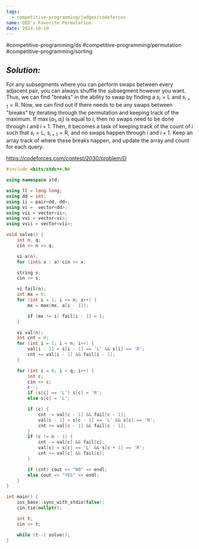 ```yaml
---
tags:
  - competitive-programming/judges/codeforces
name: QED's Favorite Permutation
date: 2024-10-19
---
```

#competitive-programming/ds #competitive-programming/permutation #competitive-programming/sorting 
## _Solution:_
For any subsegments where you can perform swaps between every adjacent pair, you can always shuffle the subsegment however you want. Thus, we can find "breaks" in the ability to swap by finding a $s_{i}=\mathrm{L}$ and $s_{i+1}=\mathrm{R}$. Now, we can find out if there needs to be any swaps between "breaks" by iterating through the permutation and keeping track of the maximum. If $\max(a_{1},a_{i})$ is equal to $i$, then no swaps need to be done through $i$ and $i+1$. Then, it becomes a task of keeping track of the count of $i$ such that $s_{i}=\mathrm{L}$, $s_{i+1}=\mathrm{R}$, and no swaps happen through $i$ and $i+1$. Keep an array track of where these breaks happen, and update the array and count for each query.

https://codeforces.com/contest/2030/problem/D
```cpp
#include <bits/stdc++.h>

using namespace std;

using ll = long long;
using dd = int;
using ii = pair<dd, dd>;
using vi =  vector<dd>;
using vii = vector<ii>;
using vvi = vector<vi>;
using vvii = vector<vii>;

void solve() {
    int n, q;
    cin >> n >> q;

    vi a(n);
    for (int& x : a) cin >> x;

    string s;
    cin >> s;

    vi fail(n);
    int mx = 0;
    for (int i = 1; i <= n; i++) {
        mx = max(mx, a[i - 1]);

        if (mx != i) fail[i - 1] = 1;
    }

    vi val(n);
    int cnt = 0;
    for (int i = 1; i < n; i++) {
        val[i - 1] = s[i - 1] == 'L' && s[i] == 'R';
        cnt += val[i - 1] && fail[i - 1];
    }

    for (int i = 0; i < q; i++) {
        int c;
        cin >> c;
        c--;
        if (s[c] == 'L') s[c] = 'R';
        else s[c] = 'L';

        if (c) {
            cnt -= val[c - 1] && fail[c - 1];
            val[c - 1] = s[c - 1] == 'L' && s[c] == 'R';
            cnt += val[c - 1] && fail[c - 1];
        }
        if (c != n - 1) {
            cnt -= val[c] && fail[c];
            val[c] = s[c] == 'L' && s[c + 1] == 'R';
            cnt += val[c] && fail[c];
        }

        if (cnt) cout << "NO" << endl;
        else cout << "YES" << endl;
    }
}

int main() {
    ios_base::sync_with_stdio(false);
    cin.tie(nullptr);

    int t;
    cin >> t;

    while (t--) solve();
}
```